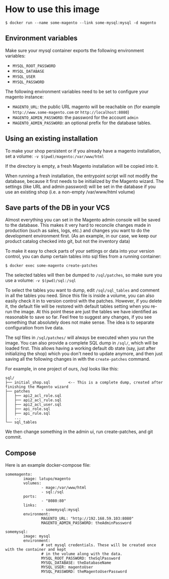 # How to use this image

```console
$ docker run --name some-magento --link some-mysql:mysql -d magento
```

## Environment variables
Make sure your mysql container exports the following environment variables:

-	`MYSQL_ROOT_PASSWORD`
-	`MYSQL_DATABASE`
-	`MYSQL_USER`
-	`MYSQL_PASSWORD`

The following environment variables need to be set to configure your magento instance:

-	`MAGENTO_URL`: the public URL magento will be reachable on (for example `http://www.some-magento.com` or `http://localhost:8080`)
-	`MAGENTO_ADMIN_PASSWORD`: the password for the account `admin`
-	`MAGENTO_ADMIN_PASSWORD`: an optional prefix for the database tables.

## Using an existing installation
To make your shop persistent or if you already have a magento installation, set a volume:
`-v $(pwd)/magento:/var/www/html`

If the directory is empty, a fresh Magento installation will be copied into it.

When running a fresh installation, the entrypoint script will not modify the database, because it first needs to be initialized by the Magento wizard. The settings (like URL and admin password) will be set in the database if you use an existing shop (i.e. a non-empty /var/www/html volume)

## Save parts of the DB in your VCS

Almost everything you can set in the Magento admin console will be saved to the database. This makes it very hard to reconcile changes made in production (such as sales, logs, etc.) and changes you want to do the development environment first. (As an example, in our case, we keep our product catalog checked into git, but not the inventory data)

To make it easy to check parts of your settings or data into your version control, you can dump certain tables into sql files from a running container:

```console
$ docker exec some-magento create-patches
```

The selected tables will then be dumped to `/sql/patches`, so make sure you use a volume:
`-v $(pwd)/sql:/sql`

To select the tables you want to dump, edit `/sql/sql_tables` and comment in all the tables you need. Since this file is inside a volume, you can also easily check it in to version control with the patches. However, if you delete it, the default file will be restored with default tables setting when you re-run the image.
At this point these are just the tables we have identified as reasonable to save so far. Feel free to suggest any changes, if you see something that absolutely does not make sense. The idea is to separate configuration from live data.

The sql files in `/sql/patches/` will always be executed when you run the image.
You can also provide a complete SQL dump in `/sql/`, which will be loaded first. This allows having a working default db state (say, just after initializing the shop) which you don't need to update anymore, and then just saving all the following changes in with the `create-patches` command.

For example, in one project of ours, /sql looks like this:
```
sql/
├── initial_shop.sql        <-- This is a complete dump, created after finishing the Magento wizard
├── patches
│   ├── api2_acl_role.sql
│   ├── api2_acl_rule.sql
│   ├── api2_acl_user.sql
│   ├── api_role.sql
│   ├── api_rule.sql
│   ...
└── sql_tables
```

We then change something in the admin ui, run create-patches, and git commit.

## Compose

Here is an example docker-compose file:
```
somemagento:
        image: latupo/magento
        volumes:
                - mage:/var/www/html
                - sql:/sql
        ports:
                - "8080:80"
        links:
                - somemysql:mysql
        environment:
                MAGENTO_URL: "http://192.168.59.103:8080"
                MAGENTO_ADMIN_PASSWORD: theAdminPassword

somemysql:
        image: mysql
        environment:
                # set mysql credentials. These will be created once with the container and kept
                # in the volume along with the data.
                MYSQL_ROOT_PASSWORD: theSqlPassword
                MYSQL_DATABASE: theDatabaseName
                MYSQL_USER: magentoUser
                MYSQL_PASSWORD: theMagentoUserPassword
```
